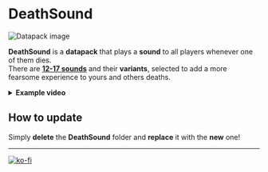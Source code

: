 # DeathSound

![Datapack image](https://github.com/El-Kavio/DeathSound/assets/140896938/2b94f1c7-2cc8-4c9c-9b7c-3bed467ed958)

**DeathSound** is a **datapack** that plays a **sound** to all players whenever one of them dies.<br>
There are **[12-17 sounds](. "Depends on the version you're using.")** and their **variants**, selected to add a more fearsome experience to yours and others deaths.

<details><summary><b>Example video</b></summary>
  
https://github.com/El-Kavio/DeathSound/assets/140896938/d3ca3724-9d15-4743-9222-a49732d3b66e

</details>

## How to update

Simply **delete** the **DeathSound** folder and **replace** it with the **new** one!

---

[![ko-fi](https://ko-fi.com/img/githubbutton_sm.svg)](https://ko-fi.com/kavio)
